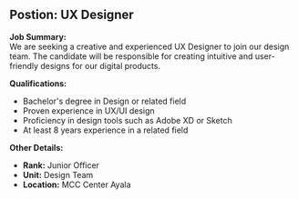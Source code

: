 ## **Postion: UX Designer**

**Job Summary:**  
We are seeking a creative and experienced UX Designer to join our design team. The candidate will be responsible for creating intuitive and user-friendly designs for our digital products.

**Qualifications:**  
- Bachelor's degree in Design or related field
- Proven experience in UX/UI design
- Proficiency in design tools such as Adobe XD or Sketch
- At least 8 years experience in a related field

**Other Details:**
- **Rank:** Junior Officer
- **Unit:** Design Team
- **Location:** MCC Center Ayala
